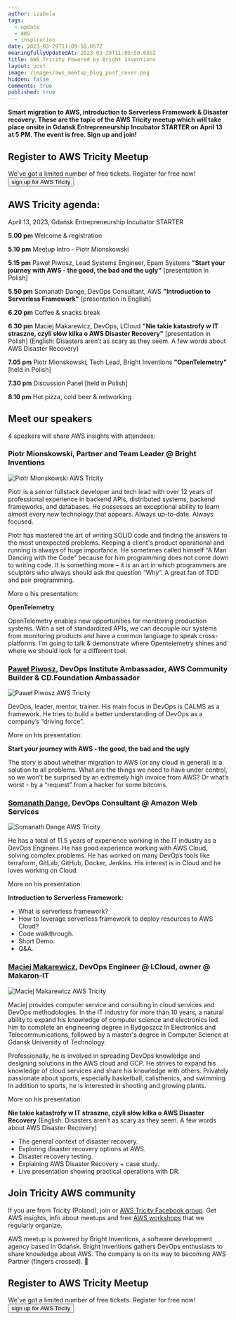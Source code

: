 ```yaml
---
author: izabela
tags:
  - update
  - AWS
  - inspiration
date: 2023-03-29T11:09:50.057Z
meaningfullyUpdatedAt: 2023-03-29T11:09:50.089Z
title: AWS Tricity Powered by Bright Inventions
layout: post
image: /images/aws_meetup_blog_post_cover.png
hidden: false
comments: true
published: true
---
```

**Smart migration to AWS, introduction to Serverless Framework & Disaster recovery. These are the topic of the AWS Tricity meetup which will take place onsite in Gdańsk Entrepreneurship Incubator STARTER on April 13 at 5 PM. The event is free. Sign up and join!**

<div class='block-button'><h2>Register to AWS Tricity Meetup</h2><div>We've got a limited number of free tickets. Register for free now!</div><a href="https://www.meetup.com/aws-tricity/events/292549246/"><button>sign up for AWS Tricity</button></a></div>

## AWS Tricity agenda:

April 13, 2023, Gdańsk Entrepreneurship Incubator STARTER

**5.00 pm** Welcome & registration

**5.10 pm** Meetup Intro - Piotr Mionskowski

**5.15 pm** Paweł Piwosz, Lead Systems Engineer, Epam Systems **"Start your journey with AWS - the good, the bad and the ugly"** \[presentation in Polish]

**5.50 pm** Somanath Dange, DevOps Consultant, AWS **"Introduction to Serverless Framework"** \[presentation in English]

**6.20 pm** Coffee & snacks break

**6.30 pm** Maciej Makarewicz, DevOps, LCloud **"Nie takie katastrofy w IT straszne, czyli słów kilka o AWS Disaster Recovery"** \[presentation in Polish] (English: Disasters aren’t as scary as they seem. A few words about AWS Disaster Recovery)

**7.05 pm** Piotr Mionskowski, Tech Lead, Bright Inventions **"OpenTelemetry"** \[held in Polish]

**7.30 pm** Discussion Panel \[held in Polish]

**8.10 pm** Hot pizza, cold beer & networking

## Meet our speakers

4 speakers will share AWS insights with attendees:

### Piotr Mionskowski, Partner and Team Leader @ Bright Inventions

<div class="image"><img src="/images/aws_tricity_speaker_piotr.png" alt="Piotr Mionskowski AWS Tricity" title="Piotr Mionskowski AWS Tricity"  /> </div>

Piotr is a senior fullstack developer and tech lead with over 12 years of professional experience in backend APIs, distributed systems, backend frameworks, and databases. He possesses an exceptional ability to learn almost every new technology that appears. Always up-to-date. Always focused.

Piotr has mastered the art of writing SOLID code and finding the answers to the most unexpected problems. Keeping a client's product operational and running is always of huge importance. He sometimes called himself “A Man Dancing with the Code” because for him programming does not come down to writing code. It is something more – it is an art in which programmers are sculptors who always should ask the question “Why”. A great fan of TDD and pair programming.

More o his presentation:

**OpenTelemetry**

OpenTelemetry enables new opportunities for monitoring production systems. With a set of standardized APIs, we can decouple our systems from monitoring products and have a common language to speak cross-platforms. I’m going to talk & demonstrate where Opentelemetry shines and where we should look for a different tool.

### [Paweł Piwosz](https://www.linkedin.com/in/pawelpiwosz), DevOps Institute Ambassador, AWS Community Builder & CD.Foundation Ambassador

<div class="image"><img src="/images/aws_tricity_speaker_pawel.png" alt="Paweł Piwosz AWS Tricity" title="Paweł Piwosz AWS Tricity"  /> </div>

DevOps, leader, mentor, trainer. His main focus in DevOps is CALMS as a framework. He tries to build a better understanding of DevOps as a company’s “driving force”.

More on his presentation:

**Start your journey with AWS - the good, the bad and the ugly**

The story is about whether migration to AWS (or any cloud in general) is a solution to all problems. What are the things we need to have under control, so we won’t be surprised by an extremely high invoice from AWS? Or what’s worst - by a “request” from a hacker for some bitcoins.

### [Somanath Dange](https://www.linkedin.com/in/somanath-dange/), DevOps Consultant @ Amazon Web Services

<div class="image"><img src="/images/aws_tricity_speaker_somanath.png" alt="Somanath Dange AWS Tricity" title="Somanath Dange AWS Tricity"  /> </div>

He has a total of 11.5 years of experience working in the IT industry as a DevOps Engineer. He has good experience working with AWS Cloud, solving complex problems. He has worked on many DevOps tools like terraform, GitLab, GitHub, Docker, Jenkins. His interest is in Cloud and he loves working on Cloud.

More on his presentation:

**Introduction to Serverless Framework:**

* What is serverless framework?
* How to leverage serverless framework to deploy resources to AWS Cloud?
* Code walkthrough.
* Short Demo.
* Q&A.

### [Maciej Makarewicz](https://www.linkedin.com/in/maciej-makarewicz-5889abb5/), DevOps Engineer @ LCloud, owner @ Makaron-IT

<div class="image"><img src="/images/aws_tricity_speaker_maciej.png" alt="Maciej Makarewicz AWS Tricity" title="Maciej Makarewicz AWS Tricity"  /> </div>

Maciej provides computer service and consulting in cloud services and DevOps methodologies. In the IT industry for more than 10 years, a natural ability to expand his knowledge of computer science and electronics led him to complete an engineering degree in Bydgoszcz in Electronics and Telecommunications, followed by a master's degree in Computer Science at Gdansk University of Technology. 

Professionally, he is involved in spreading DevOps knowledge and designing solutions in the AWS cloud and GCP. He strives to expand his knowledge of cloud services and share his knowledge with others. Privately passionate about sports, especially basketball, calisthenics, and swimming. In addition to sports, he is interested in shooting and growing plants.

More on his presentation:

**Nie takie katastrofy w IT straszne, czyli słów kilka o AWS Disaster Recovery** 
(English: Disasters aren’t as scary as they seem. A few words about AWS Disaster Recovery)

* The general context of disaster recovery.
* Exploring disaster recovery options at AWS.
* Disaster recovery testing.
* Explaining AWS Disaster Recovery + case study.
* Live presentation showing practical operations with DR.

## Join Tricity AWS community

If you are from Tricity (Poland), join or [AWS Tricity Facebook group](https://www.facebook.com/groups/679812723195646). Get AWS insights, info about meetups and free [AWS workshops](https://www.facebook.com/events/1303096523786948/?ref=newsfeed) that we regularly organize.

AWS meetup is powered by Bright Inventions, a software development agency based in Gdańsk. Bright Inventions gathers DevOps enthusiasts to share knowledge about AWS. The company is on its way to becoming AWS Partner (fingers crossed). 🙂

<div class='block-button'><h2>Register to AWS Tricity Meetup</h2><div>We've got a limited number of free tickets. Register for free now!</div><a href="https://www.meetup.com/aws-tricity/events/292549246/"><button>sign up for AWS Tricity</button></a></div>